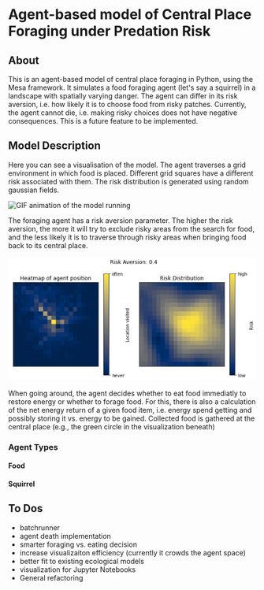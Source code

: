 # Agent-based model of Central Place Foraging under Predation Risk 

## About

This is an agent-based model of central place foraging in Python, using the Mesa framework.
It simulates a food foraging agent (let's say a squirrel) in a landscape with spatially varying danger. The agent can differ in its risk aversion, i.e. how likely it is to choose food from risky patches. Currently, the agent cannot die, i.e. making risky choices does not have negative consequences. This is a future feature to be implemented.

## Model Description

Here you can see a visualisation of the model. The agent traverses a grid environment in which food is placed. Different grid squares have a different risk associated with them. The risk distribution is generated using random gaussian fields.


![GIF animation of the model running](https://github.com/syntheticdinosaur/Central-Place-Foraging/blob/master/docs/images/Model.gif)


 The foraging agent has a risk aversion parameter. The higher the risk aversion, the more it will try to exclude risky areas from the search for food, and the less likely it is to traverse through risky areas when bringing food back to its central place.
 
![Animation showing the development of paths with increasing risk aversion of foraging agent](https://github.com/syntheticdinosaur/Central-Place-Foraging/blob/master/docs/images/Simulation.gif)

When going around, the agent decides whether to eat food immediatly to restore energy or whether to forage food. For this, there is also a calculation of the net energy return of a given food item, i.e. energy spend getting and possibly storing it vs. energy to be gained.
Collected food is gathered at the central place (e.g., the green circle in the visualization beneath)

### Agent Types

#### Food
#### Squirrel

## To Dos

- batchrunner
- agent death implementation
- smarter foraging vs. eating decision
- increase visualizaiton efficiency (currently it crowds the agent space)
- better fit to existing ecological models
- visualization for Jupyter Notebooks
- General refactoring


